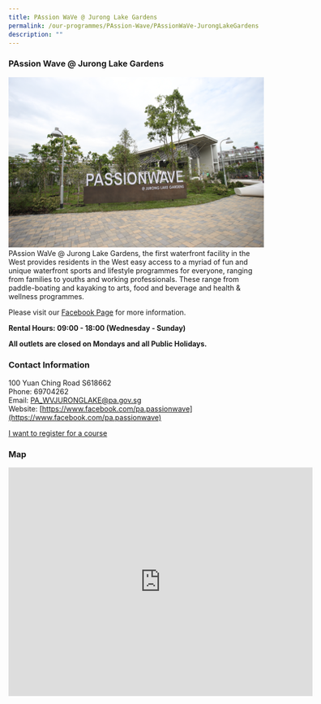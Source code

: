 ```yaml
---
title: PAssion WaVe @ Jurong Lake Gardens
permalink: /our-programmes/PAssion-Wave/PAssionWaVe-JurongLakeGardens
description: ""
---
```

### PAssion Wave @ Jurong Lake Gardens

![](/images/Programmes/PAssion%20Wave/PAssion%20Wave%20@%20Jurong%20Lake%20Gardens.jpg)
PAssion WaVe @ Jurong Lake Gardens, the first waterfront facility in the West provides residents in the West easy access to a myriad of fun and unique waterfront sports and lifestyle programmes for everyone, ranging from families to youths and working professionals. These range from paddle-boating and kayaking to arts, food and beverage and health & wellness programmes.

Please visit our [Facebook Page](https://www.facebook.com/pa.passionwave) for more information.

**Rental Hours: 09:00 - 18:00 (Wednesday - Sunday)**

**All outlets are closed on Mondays and all Public Holidays.**

### Contact Information

100 Yuan Ching Road S618662  
Phone: 69704262  
Email: [PA\_WVJURONGLAKE@pa.gov.sg](mailto:PA_WVJURONGLAKE@pa.gov.sg)  
Website: [https://www.facebook.com/pa.passionwave](https://www.facebook.com/pa.passionwave)

[I want to register for a course](https://www.onepa.gov.sg/)

### Map

<iframe src="https://www.google.com/maps/embed?pb=!1m18!1m12!1m3!1d3988.7279902108066!2d103.72512201533105!3d1.3395223619802632!2m3!1f0!2f0!3f0!3m2!1i1024!2i768!4f13.1!3m3!1m2!1s0x31da0f50a4f56051%3A0xa49acc37d2f6a9cb!2sPAssion%20Wave%20%40%20Jurong%20Lake%20Gardens!5e0!3m2!1sen!2ssg!4v1655786143944!5m2!1sen!2ssg" width="600" height="450" style="border:0;" allowfullscreen="" loading="lazy"></iframe>